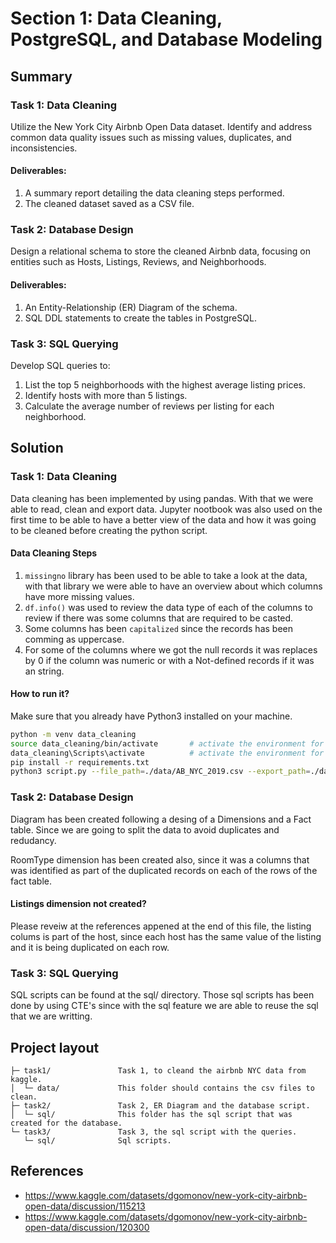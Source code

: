 # Section 1: Data Cleaning, PostgreSQL, and Database Modeling
## Summary
### Task 1: Data Cleaning
Utilize the New York City Airbnb Open Data dataset. Identify and address common
data quality issues such as missing values, duplicates, and inconsistencies.
#### Deliverables:
1. A summary report detailing the data cleaning steps performed.
2. The cleaned dataset saved as a CSV file.

### Task 2: Database Design
Design a relational schema to store the cleaned Airbnb data, focusing on entities such
as Hosts, Listings, Reviews, and Neighborhoods.
#### Deliverables:
1. An Entity-Relationship (ER) Diagram of the schema.
2. SQL DDL statements to create the tables in PostgreSQL.

### Task 3: SQL Querying
Develop SQL queries to:
1. List the top 5 neighborhoods with the highest average listing prices.
2. Identify hosts with more than 5 listings.
3. Calculate the average number of reviews per listing for each neighborhood.

## Solution
### Task 1: Data Cleaning
Data cleaning has been implemented by using pandas. With that we were able to read, clean and export data.
Jupyter nootbook was also used on the first time to be able to have a better view of the data and how it was going to be cleaned before creating the python script.

#### Data Cleaning Steps
1. `missingno` library has been used to be able to take a look at the data, with that library we were able to have an overview about which columns have more missing values. 
2. `df.info()` was used to review the data type of each of the columns to review if there was some columns that are required to be casted.
3. Some columns has been `capitalized` since the records has been comming as uppercase.
4. For some of the columns where we got the null records it was replaces by 0 if the column was numeric or with a Not-defined records if it was an string.

#### How to run it?
Make sure that you already have Python3 installed on your machine.
```bash
python -m venv data_cleaning	
source data_cleaning/bin/activate		# activate the environment for Mac and Linux OR
data_cleaning\Scripts\activate			# activate the environment for Windows
pip install -r requirements.txt
python3 script.py --file_path=./data/AB_NYC_2019.csv --export_path=./data/export.csv
```

### Task 2: Database Design
Diagram has been created following a desing of a Dimensions and a Fact table. Since we are going to split the data to avoid duplicates and redudancy.

RoomType dimension has been created also, since it was a columns that was identified as part of the duplicated records on each of the rows of the fact table.

#### Listings dimension not created?
Please reveiw at the references appened at the end of this file, the listing colums is part of the host, since each host has the same value of the listing and it is being duplicated on each row.

### Task 3: SQL Querying
SQL scripts can be found at the sql/ directory. Those sql scripts has been done by using CTE's since with the sql feature we are able to reuse the sql that we are writting.

## Project layout

    ├─ task1/               Task 1, to cleand the airbnb NYC data from kaggle.
    │  └─ data/             This folder should contains the csv files to clean.    
    ├─ task2/               Task 2, ER Diagram and the database script.
    │  └─ sql/              This folder has the sql script that was created for the database.        
    └─ task3/               Task 3, the sql script with the queries.
       └─ sql/              Sql scripts.        

## References 
* https://www.kaggle.com/datasets/dgomonov/new-york-city-airbnb-open-data/discussion/115213
* https://www.kaggle.com/datasets/dgomonov/new-york-city-airbnb-open-data/discussion/120300

